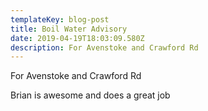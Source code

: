 ```yaml
---
templateKey: blog-post
title: Boil Water Advisory
date: 2019-04-19T18:03:09.580Z
description: For Avenstoke and Crawford Rd
---
```

For Avenstoke and Crawford Rd

Brian is awesome and does a great job
